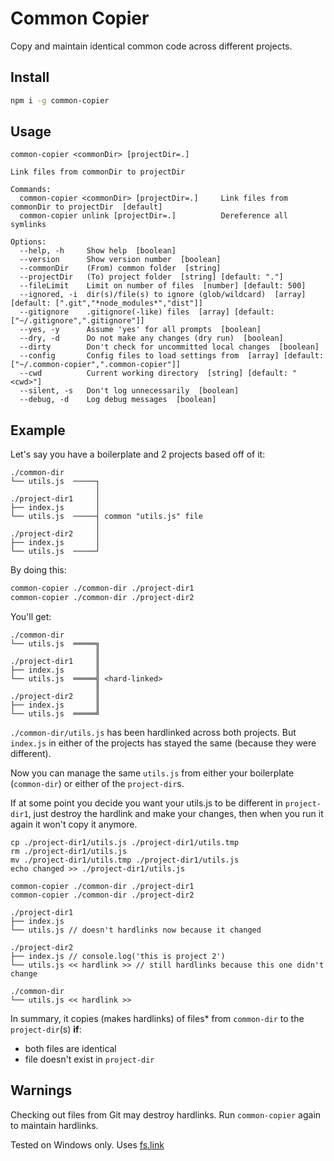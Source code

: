 # Common Copier

Copy and maintain identical common code across different projects.

## Install

```sh
npm i -g common-copier
```

## Usage

```
common-copier <commonDir> [projectDir=.]

Link files from commonDir to projectDir

Commands:
  common-copier <commonDir> [projectDir=.]     Link files from commonDir to projectDir  [default]
  common-copier unlink [projectDir=.]          Dereference all symlinks

Options:
  --help, -h     Show help  [boolean]
  --version      Show version number  [boolean]
  --commonDir    (From) common folder  [string]
  --projectDir   (To) project folder  [string] [default: "."]
  --fileLimit    Limit on number of files  [number] [default: 500]
  --ignored, -i  dir(s)/file(s) to ignore (glob/wildcard)  [array] [default: [".git","*node_modules*","dist"]]
  --gitignore    .gitignore(-like) files  [array] [default: ["~/.gitignore",".gitignore"]]
  --yes, -y      Assume 'yes' for all prompts  [boolean]
  --dry, -d      Do not make any changes (dry run)  [boolean]
  --dirty        Don't check for uncommitted local changes  [boolean]
  --config       Config files to load settings from  [array] [default: ["~/.common-copier",".common-copier"]]
  --cwd          Current working directory  [string] [default: "<cwd>"]
  --silent, -s   Don't log unnecessarily  [boolean]
  --debug, -d    Log debug messages  [boolean]
```

## Example

Let's say you have a boilerplate and 2 projects based off of it:

```
./common-dir
└── utils.js  ─────┐
                   │
./project-dir1     │
├── index.js       │
└── utils.js  ─────┤ common "utils.js" file
                   │
./project-dir2     │
├── index.js       │
└── utils.js  ─────┘
```

By doing this:

```sh
common-copier ./common-dir ./project-dir1
common-copier ./common-dir ./project-dir2
```

You'll get:

```
./common-dir
└── utils.js  ═════╗
                   ║
./project-dir1     ║
├── index.js       ║
└── utils.js  ═════╣ <hard-linked>
                   ║
./project-dir2     ║
├── index.js       ║
└── utils.js  ═════╝
```

`./common-dir/utils.js` has been hardlinked across both projects. But `index.js` in either of the projects has stayed the same (because they were different).

Now you can manage the same `utils.js` from either your boilerplate (`common-dir`) or either of the `project-dir`s.

If at some point you decide you want your utils.js to be different in `project-dir1`, just destroy the hardlink and make your changes, then when you run it again it won't copy it anymore.


```
cp ./project-dir1/utils.js ./project-dir1/utils.tmp
rm ./project-dir1/utils.js
mv ./project-dir1/utils.tmp ./project-dir1/utils.js
echo changed >> ./project-dir1/utils.js

common-copier ./common-dir ./project-dir1
common-copier ./common-dir ./project-dir2

./project-dir1
├── index.js
└── utils.js // doesn't hardlinks now because it changed

./project-dir2
├── index.js // console.log('this is project 2')
└── utils.js << hardlink >> // still hardlinks because this one didn't change

./common-dir
└── utils.js << hardlink >>
```

In summary, it copies (makes hardlinks) of files\* from `common-dir` to the `project-dir`(s) **if**:

* both files are identical
* file doesn't exist in `project-dir`

## Warnings

Checking out files from Git may destroy hardlinks. Run `common-copier` again to maintain hardlinks.

Tested on Windows only. Uses [fs.link](https://nodejs.org/api/fs.html#fs_fs_link_existingpath_newpath_callback)
